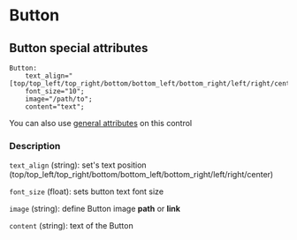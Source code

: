 # Button

## Button special attributes
    Button:
        text_align="[top/top_left/top_right/bottom/bottom_left/bottom_right/left/right/center]";
        font_size="10";
	    image="/path/to";
	    content="text";

You can also use [general attributes](https://github.com/d3m0n-project/d3m0n_os/blob/main/rootfs/usr/share/d3m0n/documentation/GeneralAttributes.md) on this control

### Description
`text_align` (string): set's text position (top/top_left/top_right/bottom/bottom_left/bottom_right/left/right/center)

`font_size` (float): sets button text font size

`image` (string): define Button image **path** or **link**

`content` (string): text of the Button
